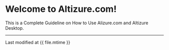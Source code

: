 # Welcome to Altizure.com! 

This is a Complete Guideline on How to Use Alizure.com and Altizure Desktop.


---

Last modified at {{ file.mtime }}
